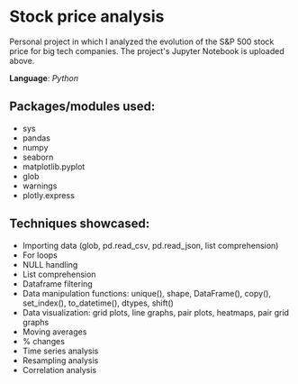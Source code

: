 # Stock price analysis
Personal project in which I analyzed the evolution of the S&P 500 stock price for big tech companies. The project's Jupyter Notebook is uploaded above.

**Language**: *Python*

## Packages/modules used:

- sys
- pandas
- numpy
- seaborn
- matplotlib.pyplot
- glob
- warnings
- plotly.express

## Techniques showcased:

- Importing data (glob, pd.read_csv, pd.read_json, list comprehension)
- For loops
- NULL handling
- List comprehension
- Dataframe filtering
- Data manipulation functions: unique(), shape, DataFrame(), copy(), set_index(), to_datetime(), dtypes, shift()
- Data visualization: grid plots, line graphs, pair plots, heatmaps, pair grid graphs
- Moving averages
- % changes
- Time series analysis
- Resampling analysis
- Correlation analysis
